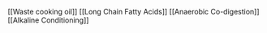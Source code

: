 [[Waste cooking oil]]
[[Long Chain Fatty Acids]]
[[Anaerobic Co-digestion]]
[[Alkaline Conditioning]]
